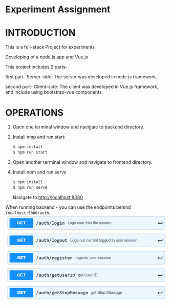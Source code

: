# Experiment Assignment

# INTRODUCTION
This is a full-stack Project for experiments

Developing of a node.js app and Vue.js

This project includes 2 parts-

first part- Server-side: The server was developed in node.js framework. 

second part- Client-side: The client was developed in Vue.js framework, and include using bootstrap-vue components.

# OPERATIONS
1. Open one terminal window and navigate to backend directory.
2. Install nmp and run start:
   
    ```sh
    $ npm install
    $ npm run start
    ```

3. Open another terminal window and navigate to frontend directory.
4. Install npm and run serve

    ```sh
    $ npm install
    $ npm run serve
    ```

    Navigate to [http://localhost:8080](http://localhost:8080)




When running backend - you can use the endpoints behind `localhost:5000/auth`.
![Swagger Documentation](/api.PNG)

